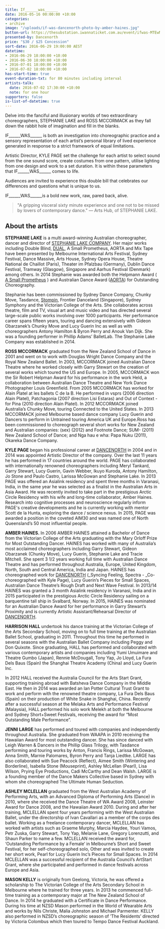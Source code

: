 ```yaml
---
title: If______was______
date: 2016-05-16 00:00:00 +10:00
categories:
- archive
image: "/uploads/if-was-dancenorth-photo-by-amber-haines.jpg"
button-url: https://thesubstation.iwannaticket.com.au/event/ifwas-MTEwNDk
presented-by: Dancenorth
price: "$30 / $25 Concession"
sort-date: 2016-06-29 19:00:00 AEST
datetime:
- 2016-06-29 18:00:00 +10:00
- 2016-06-30 18:00:00 +10:00
- 2016-07-01 18:00:00 +10:00
- 2016-07-02 18:00:00 +10:00
has-start-time: true
event-duration-txt: for 80 minutes including interval
artists-talk:
  date: 2016-07-02 17:30:00 +10:00
  note: for one hour
supporters: false
is-list-of-datetime: true
---
```


Delve into the fanciful and illusionary worlds of two extraordinary choreographers, STEPHANIE LAKE and ROSS MCCORMACK as they fall down the rabbit hole of imagination and fill in the blanks.

IF\_\_\_\_\_\_WAS\_\_\_\_\_\_ is both an investigation into choreographic practice and a sensory representation of each artist’s personal library of lived experience generated in response to a strict framework of equal limitations.

Artistic Director, KYLE PAGE set the challenge for each artist to select sound from the one sound score, create costumes from one pattern, utilise lighting from one design and work to a set duration. It is within these parameters that IF\_\_\_\_\_\_WAS\_\_\_\_\_\_ comes to life.

Audiences are invited to experience this double bill that celebrates our differences and questions what is unique to us.

IF\_\_\_\_\_\_WAS\_\_\_\_\_\_is a bold new work, raw, pared back, alive.

> "A gripping visceral sixty minute experience and one not to be missed by lovers of contemporary dance." — Arts Hub, of STEPHANIE LAKE.

## About the artists

**STEPHANIE LAKE** is a multi award-winning Australian choreographer, dancer and director of [STEPHANIE LAKE COMPANY](http://stephanielake.com.au/). Her major works including Double Blind, [DUAL](http://stephanielake.com.au/showcaseportfolio/dual/), A Small Prometheus, AORTA and Mix Tape have been presented by Melbourne International Arts Festival, Sydney Festival, Dance Massive, Arts House, Sydney Opera House, Theatre National de Chaillot (Paris), Theater im Pfalzbau (Germany), Dublin Dance Festival, Tramway (Glasgow), Singapore and Aarhus Festival (Denmark) among others. In 2014 Stephanie was awarded both the Helpmann Award ( [A Small Prometheus](http://stephanielake.com.au/showcaseportfolio/a-small-prometheus/) ) and Australian Dance Award ([AORTA](http://stephanielake.com.au/showcaseportfolio/aorta/)) for Outstanding Choreography.

Stephanie has been commissioned by Sydney Dance Company, Chunky Move, Tasdance,  [Stompin](http://www.stompin.net/pub/), Frontier Danceland (Singapore), Sydney Symphony and the Victorian College of the Arts. She collaborates across theatre, film and TV, visual art and music video and has directed several large-scale public works involving over 1000 participants. Her performance career spans fifteen years, touring and dancing extensively with Gideon Obarzanek’s Chunky Move and Lucy Guerin Inc as well as with choreographers Antony Hamilton & Byron Perry and Anouk Van Dijk. She was a founding performer in Phillip Adams’ BalletLab. The Stephanie Lake Company was established in 2014.

**ROSS MCCORMACK** graduated from the New Zealand School of Dance in 2001 and went on to work with Douglas Wright Dance Company and the Royal New Zealand Ballet. In 2003, MCCORMACK joined Australian Dance Theatre where he worked closely with Garry Stewart on the creation of several works which toured the US and Europe. In 2005, MCCORMACK won the Sir Robert Helpman Award for his performance in the work Held, a collaboration between Australian Dance Theatre and New York Dance Photographer Louis Greenfield. From 2005 MCCORMACK has worked for Alain Platel at les ballets C de la B. He performed in vsprs (2006 direction Alain Platel), Patchagonia (2007 direction Lisi Estaras) and Out of Context - for Pina (2010 direction Alain Platel). In 2012 MCCORMACK joined Australia’s Chunky Move, touring Connected to the United States. In 2013 MCCORMACK joined Melbourne based dance company Lucy Guerin and Dancers to perform in Untrained touring America UK and Europe.Ross has been commissioned to choreograph several short works for New Zealand and Australian companies: (sex) (2012) and Footnote Dance; SUM- (2011) New Zealand School of Dance; and Nga hau e wha: Papa Nuku (2011), Okareka Dance Company.

**KYLE PAGE** began his professional career at [DANCENORTH](http://www.dancenorth.com.au/#intro1) in 2004 and in 2014 was appointed Artistic Director of the company. Over the last 11 years he has performed in 17 countries around the world. PAGE has collaborated with internationally renowned choreographers including Meryl Tankard, Garry Stewart, Lucy Guerin, Gavin Webber, Ikuyo Kuroda, Antony Hamilton, Jo Stone and Paulo Castro, Larissa McGowan and Stephanie Lake. In 2013 PAGE was offered an Asialink residency and spent three months in Varanasi, India, in the same year he was selected as a finalist in the Australian Arts in Asia Award. He was recently invited to take part in the prestigious Arctic Circle Residency with his wife and long-time collaborator, Amber Haines. Research into cognitive processes and neuroscience regularly inform PAGE's creative developments and he is currently working with mentor Scott de la Hunta, exploring the dance / science nexus. In 2015, PAGE was awarded a position in the coveted AIM30 and was named one of North Queensland’s 50 most influential people.

**AMBER HAINES.** In 2006 AMBER HAINES attained a Bachelor of Dance from the Victorian College of the Arts graduating with the Mary Orloff Prize for Most Outstanding Dancer. HAINES has worked with many of Australia’s most acclaimed choreographers including Garry Stewart, Gideon Obarzanek (Chunky Move), Lucy Guerin, Stephanie Lake and Tracie Mitchell.  She spent 3 1/2 years working full time with Australian Dance Theatre and has performed throughout Australia, Europe, United Kingdom, North, South and Central America, India and Japan. HAINES has choreographed work for [DANCENORTH](http://www.dancenorth.com.au/#intro1) (_Syncing Feeling, Spectra - _Co-choreographed with Kyle Page), Lucy Guerin’s Pieces for Small Spaces, Australian Dance Theatre’s Rough Draft and Next Wave Festival. In 2013/14 HAINES was granted a 3 month Asialink residency in Varanasi, India and in 2015 participated in the prestigious Arctic Circle Residency sailing on a barquentine tall ship in Svalbard, Norway. In 2015, HAINES was nominated for an Australian Dance Award for her performance in Garry Stewart’s Proximity and is currently Artistic Assistant/Rehearsal Director of [DANCENORTH](http://www.dancenorth.com.au/#intro1).

**HARRISON HALL** undertook his dance training at the Victorian College of the Arts Secondary School, moving on to full time training at the Australian Ballet School, graduating in 2011. Throughout this time he performed in several seasons with the Australian Ballet Company including Peggy and Don Quixote. Since graduating, HALL has performed and collaborated with various contemporary artists and companies including Yumi Umuimare and Theatre Gumbo (Japan), Rennie McDougall, Tony Yap, Jo Lloyd, La Fura Dels Baus (Spain) the Shanghai Theatre Academy (China) and Lucy Guerin Inc.

In 2012 HALL received the Australia Council for the Arts Start Grant, supporting training abroad with Batsheva Dance Company in the Middle East. He then in 2014 was awarded an Ian Potter Cultural Trust Grant to work and perform with the renowned theatre company, La Fura Dels Baus (Spain) on their production of White Snake in Shanghai, China. Recently after a successful season at the Melaka Arts and Performance Festival (Malaysia), HALL performed his solo work Melekh at both the Melbourne and Sydney Short+Sweet Festivals, receiving the award for “Most Outstanding Male Performance”.

**JENNI LARGE** has performed and toured with companies and independently throughout Australia. She graduated from WAAPA in 2010 receiving the Hawaiian Award for most outstanding dancer. She has since danced with Leigh Warren & Dancers in the Phillip Glass Trilogy, with Tasdance performing and touring works by Anton, Francis Rings, Larissa McGowan, Anna Smith, Marnie Palomares, Byron Perry and Tanja Liedtke. LARGE has also collaborated with Sue Peacock (Reflect), Aimee Smith (Wintering and Borderline), Isabella Stone (Mouseprint), Ashley McLellan (Pearl), Lisa Wilson, Prying Eye Productions, Cadi McCarthy and Dean Walsh. LARGE is a founding member of the Dance Makers Collective based in Sydney with whom she choreographed The Ultimate Human Seduction.

**ASHLEY MCLELLAN** graduated from the West Australian Academy of Performing Arts, with an Advanced Diploma of Performing Arts (Dance) in 2010, where she received the Dance Theatre of WA Award 2008, Leinster Award for Dance 2008, and the Hawaiian Award 2010. During and after her training, MCLELLAN spent four years performing with the West Australian Ballet, under the directorship of Ivan Cavallari as a member of the corps des ballet. Working as a freelance contemporary dancer, MCLELLAN has worked with artists such as Graeme Murphy, Marcia Haydee, Youri Vamos, Petr Zuska, Garry Stewart, Tony Yap, Melanie Lane, Gregory Lorenzutti, and Shaun Parker to name a few. MCLELLAN received the award for, ‘Outstanding Performance by a Female’ in Melbourne’s Short and Sweet Festival, for her self-choreographed solo, Other and was invited to create her short work, Pearl for Lucy Guerin Inc’s Pieces for Small Spaces. In 2014 MCLELLAN was a successful recipient of the Australia Council’s ArtStart Grant, where she participated and performed in dance festivals across Europe and Asia.

**MASON KELLY** is originally from Geelong, Victoria, he was offered a scholarship to The Victorian College of the Arts Secondary School in Melbourne where he trained for three years.  In 2013 he commenced full-time training as a contemporary major at The New Zealand School of Dance. In 2014 he graduated with a Certificate in Dance Performance. During his time at NZSD Mason performed in the World of Wearable Arts and works by Nils Christe, Malia Johnston and Michael Parmenter. KELLY also performed in NZSD’s choreographic season of ’The Residents’ directed by Victoria Colombus which then toured to Tempo Dance Festival Auckland.
